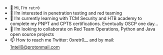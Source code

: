 - 👋 Hi, I’m `retr0`
- 👀 I’m interested in penetration testing and red teaming
- 🌱 I’m currently learning with TCM Security and HTB academy to complete my PNPT and CPTS certifications. Eventually OSCP one day...
- 💞️ I’m looking to collaborate on Red Team Operations, Python and Java open source projects
- 📫 How to reach me Twitter: 0xretr0__ and by mail: 1ntell0@protonmail.com

<!---
DON-1ntell0/DON-1ntell0 is a ✨ special ✨ repository because its `README.md` (this file) appears on your GitHub profile.
You can click the Preview link to take a look at your changes.
--->
